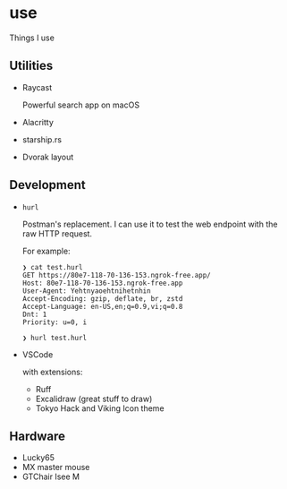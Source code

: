 # use
Things I use

## Utilities

* Raycast

  Powerful search app on macOS

* Alacritty

* starship.rs

* Dvorak layout


## Development

* `hurl`

  Postman's replacement. I can use it to test the web endpoint with the raw HTTP request.

  For example:
  ```
  ❯ cat test.hurl
  GET https://80e7-118-70-136-153.ngrok-free.app/
  Host: 80e7-118-70-136-153.ngrok-free.app
  User-Agent: Yehtnyaoehtnihetnhin
  Accept-Encoding: gzip, deflate, br, zstd
  Accept-Language: en-US,en;q=0.9,vi;q=0.8
  Dnt: 1
  Priority: u=0, i

  ❯ hurl test.hurl
  ```

* VSCode

  with extensions:

  * Ruff
  * Excalidraw (great stuff to draw)
  * Tokyo Hack and Viking Icon theme

## Hardware

* Lucky65
* MX master mouse
* GTChair Isee M

